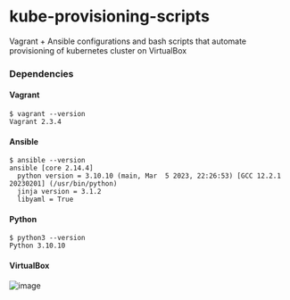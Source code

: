 # kube-provisioning-scripts

Vagrant + Ansible configurations and bash scripts that automate provisioning of kubernetes cluster on VirtualBox

### Dependencies

#### Vagrant
```
$ vagrant --version
Vagrant 2.3.4
```

#### Ansible
```
$ ansible --version
ansible [core 2.14.4]
  python version = 3.10.10 (main, Mar  5 2023, 22:26:53) [GCC 12.2.1 20230201] (/usr/bin/python)
  jinja version = 3.1.2
  libyaml = True
```

#### Python
```
$ python3 --version
Python 3.10.10
```

#### VirtualBox
![image](https://user-images.githubusercontent.com/58492207/235553798-edde1fd1-a8a5-4473-bde1-0170c221825c.png)
